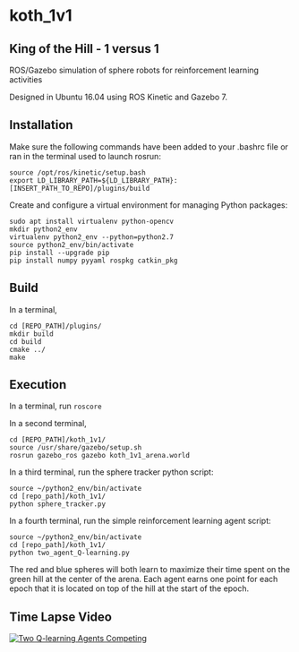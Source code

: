 # koth_1v1
## King of the Hill - 1 versus 1

ROS/Gazebo simulation of sphere robots for reinforcement learning activities

Designed in Ubuntu 16.04 using ROS Kinetic and Gazebo 7.

## Installation
Make sure the following commands have been added to your .bashrc file or ran in the terminal used to launch rosrun:
```
source /opt/ros/kinetic/setup.bash
export LD_LIBRARY_PATH=${LD_LIBRARY_PATH}:[INSERT_PATH_TO_REPO]/plugins/build
```

Create and configure a virtual environment for managing Python packages:
```
sudo apt install virtualenv python-opencv
mkdir python2_env
virtualenv python2_env --python=python2.7
source python2_env/bin/activate
pip install --upgrade pip
pip install numpy pyyaml rospkg catkin_pkg
```

## Build
In a terminal, 
```
cd [REPO_PATH]/plugins/
mkdir build
cd build
cmake ../
make
```

## Execution
In a terminal, run `roscore`

In a second terminal, 
```
cd [REPO_PATH]/koth_1v1/
source /usr/share/gazebo/setup.sh
rosrun gazebo_ros gazebo koth_1v1_arena.world
```

In a third terminal, run the sphere tracker python script:
```
source ~/python2_env/bin/activate
cd [repo_path]/koth_1v1/
python sphere_tracker.py
```

In a fourth terminal, run the simple reinforcement learning agent script:
```
source ~/python2_env/bin/activate
cd [repo_path]/koth_1v1/
python two_agent_Q-learning.py
```

The red and blue spheres will both learn to maximize their time spent on the green hill at the center of the arena. Each agent earns one point for each epoch that it is located on top of the hill at the start of the epoch.

## Time Lapse Video
[![Two Q-learning Agents Competing](https://i.ytimg.com/vi/Fv_0XIlpNwg/hqdefault.jpg?sqp=-oaymwEXCPYBEIoBSFryq4qpAwkIARUAAIhCGAE=&rs=AOn4CLA4ueJ0rm7clw6f4g1_ASZKkvRsOQ)](https://www.youtube.com/watch?v=Fv_0XIlpNwg)

